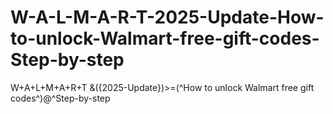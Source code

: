 # W-A-L-M-A-R-T-2025-Update-How-to-unlock-Walmart-free-gift-codes-Step-by-step
W+A+L+M+A+R+T &amp;({2025-Update})>=(^How to unlock Walmart free gift codes^)@^Step-by-step

